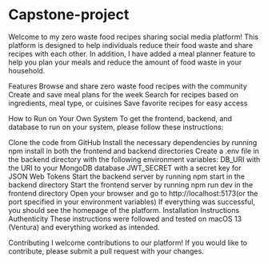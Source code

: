 # Capstone-project
Welcome to my zero waste food recipes sharing social media platform! This platform is designed to help individuals reduce their food waste and share recipes with each other. In addition, I have added a meal planner feature to help you plan your meals and reduce the amount of food waste in your household.

Features
Browse and share zero waste food recipes with the community
Create and save meal plans for the week
Search for recipes based on ingredients, meal type, or cuisines
Save favorite recipes for easy access

How to Run on Your Own System
To get the frontend, backend, and database to run on your system, please follow these instructions:

Clone the code from GitHub
Install the necessary dependencies by running npm install in both the frontend and backend directories
Create a .env file in the backend directory with the following environment variables:
DB_URI with the URI to your MongoDB database
JWT_SECRET with a secret key for JSON Web Tokens
Start the backend server by running npm start in the backend directory
Start the frontend server by running npm run dev in the frontend directory
Open your browser and go to http://localhost:5173(or the port specified in your environment variables)
If everything was successful, you should see the homepage of the platform.
Installation Instructions Authenticity
These instructions were followed and tested on macOS 13 (Ventura) and everything worked as intended.

Contributing
I welcome contributions to our platform! If you would like to contribute, please submit a pull request with your changes.
